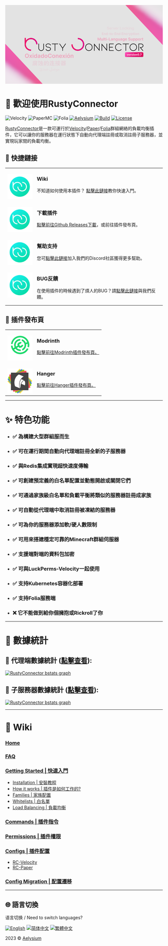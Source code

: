 ![Aelysium Wordmark Image](https://github.com/Aelysium-Group/.github/blob/main/images/rustyconnector-wordmark.png?raw=true)

# 👋 歡迎使用RustyConnector
![Velocity](https://flat.badgen.net/badge/Velocity/3.1.1%20-%203.2.0/1197d1?icon=dockbit)
![PaperMC](https://flat.badgen.net/badge/Paper/1.16%20-%201.20.1/F96854?icon=telegram)
![Folia](https://flat.badgen.net/badge/Folia/Supported/E004BC?icon=maven)
[![Aelysium](https://flat.badgen.net/badge/Discord/Aelysium/5865F2?icon=discord)](https://join.aelysium.group/)
[![Build](https://flat.badgen.net/github/release/Aelysium-Group/rusty-connector?label=Latest%20Stable%20Release&icon=maven)](https://github.com/Aelysium-Group/rusty-connector/releases)
[![License](https://flat.badgen.net/badge/License/MIT/5865F2)](https://github.com/Aelysium-Group/rusty-connector/blob/main/LICENSE)

[RustyConnector]是一款可運行於[Velocity]/[Paper]/[Folia]群組網絡的負載均衡插件，它可以讓你的服務器在運行狀態下自動向代理端註冊或取消註冊子服務器，並實現玩家間的負載均衡。

<!-- Table-1 -->
<table>
<thead>
<h2>🧭 快捷鏈接</h2>
</thead>
<tbody>
<tr>
  <td width="80" align="center" valign="top">
    <br>
    <a href="https://github.com/Aelysium-Group/rusty-connector/wiki"><img src="./blob/images/logo/rc-logo.webp"></a>
  </td>
  <td valign="top">
    <h3>Wiki</h3>
   <p>
      不知道如何使用本插件？ <a href="https://github.com/Aelysium-Group/rusty-connector/wiki">點擊此鏈接</a>教你快速入門。
    </p>
  </td>
</tr>
<tr>
  <td width="80" align="center" valign="top">
    <br>
    <a href="https://github.com/Aelysium-Group/rusty-connector/releases"><img src="./blob/images/logo/rc-logo.webp"></a>
  </td>
  <td valign="top">
  <h3>下載插件</h3>
    <p>
      <a href="https://github.com/Aelysium-Group/rusty-connector/releases">點擊前往Github Releases下載</a>，或前往插件發布頁。
    </p>
  </td>
</tr>
<tr>
  <td width="80" align="center" valign="top">
    <br>
    <a href="https://join.aelysium.group"><img src="./blob/images/logo/rc-logo.webp"></a>
  </td>
  <td>
  <h3>幫助支持</h3>
    <p>
      您可<a href="https://join.aelysium.group">點擊此鏈接</a>加入我們的Discord社區獲得更多幫助。
    </p>
  </td>
</tr>
<tr>
  <td width="80" align="center" valign="top">
    <br>
    <a href="https://github.com/Aelysium-Group/rusty-connector/issues"><img src="./blob/images/logo/rc-logo.webp"></a>
  </td>
  <td>
  <h3>BUG反饋</h3>
    <p>
      在使用插件的時候遇到了煩人的BUG？請<a href="https://github.com/Aelysium-Group/rusty-connector/issues">點擊此鏈接</a>與我們反饋。
    </p>
  </td>
</tr>
</tbody>
</table>

<!-- Table-2 -->
<table>
<thead>
<h2>🚀 插件發布頁</h2>
</thead>
<tbody>
<tr>
  <td width="80" align="center" valign="top">
    <br>
    <a href="https://modrinth.com/plugin/rustyconnector"><img src="./blob/images/logo/modrinth.svg"></a>
  </td>
  <td valign="top">
    <h3>Modrinth</h3>
    <p>
      <a href="https://modrinth.com/plugin/rustyconnector">點擊前往Modrinth插件發布頁。</a>
    </p>
  </td>
</tr>
<tr>
  <td width="80" align="center" valign="top">
    <br>
    <a href="https://hangar.papermc.io/nathan-i-martin/RustyConnector"><img src="./blob/images/logo/hangar.svg"></a>
  </td>
  <td valign="top">
    <h3>Hanger</h3>
    <p>
      <a href="https://hangar.papermc.io/nathan-i-martin/RustyConnector">點擊前往Hanger插件發布頁。</a>
    </p>
  </td>
</tr>
</tbody>
</table>

---
# ✨ 特色功能
- ### ✅ 為構建大型群組服而生
- ### ✅ 可在運行期間自動向代理端註冊全新的子服務器
- ### ✅ 與Redis集成實現超快速度傳輸
- ### ✅ 可創建預定義的白名單配置並動態開啟或關閉它們
- ### ✅ 可通過家族級白名單和負載平衡將類似的服務器註冊成家族
- ### ✅ 可自動從代理端中取消註冊被凍結的服務器
- ### ✅ 可為你的服務器添加軟/硬人數限制
- ### ✅ 可用來搭建穩定可靠的Minecraft群組伺服器
- ### ✅ 支援端對端的資料包加密
- ### ✅ 可與LuckPerms-Velocity一起使用
- ### ✅ 支持Kubernetes容器化部署
- ### ✅ 支持Folia服務端
- ### ❌ 它不能做到給你個擁抱或Rickroll了你

---
# 🎨 數據統計

## 🌌 代理端數據統計 ([點擊查看](https://bstats.org/plugin/velocity/RustyConnector/17972)):
[![RustyConnector bstats graph](https://bstats.org/signatures/velocity/RustyConnector.svg)](https://bstats.org/signatures/velocity/RustyConnector.svg)
## 🌌 子服務器數據統計 ([點擊查看](https://bstats.org/plugin/bukkit/RustyConnector/17973)):
[![RustyConnector bstats graph](https://bstats.org/signatures/bukkit/RustyConnector.svg)](https://bstats.org/signatures/bukkit/RustyConnector.svg)

---
# 📖 Wiki
### [Home](https://github.com/Aelysium-Group/rusty-connector/wiki)
### [FAQ](https://github.com/Aelysium-Group/rusty-connector/wiki#faq)
### [Getting Started | 快速入門](https://github.com/Aelysium-Group/rusty-connector/wiki/Getting-Started-(First-Time))
  - [Installation | 安裝教程](https://github.com/Aelysium-Group/rusty-connector/wiki/Getting-Started-(First-Time))
  - [How it works | 插件是如何工作的?](https://github.com/Aelysium-Group/rusty-connector/wiki/Getting-Started-(First-Time)#how-it-works)
  - [Families | 家族配置](https://github.com/Aelysium-Group/rusty-connector/wiki/Family)
  - [Whitelists | 白名單](https://github.com/Aelysium-Group/rusty-connector/wiki/Whitelist)
  - [Load Balancing | 負載均衡](https://github.com/Aelysium-Group/rusty-connector/wiki/Family#load-balancing)
### [Commands | 插件指令](https://github.com/Aelysium-Group/rusty-connector/wiki/Commands)
### [Permissions | 插件權限](https://github.com/Aelysium-Group/rusty-connector/wiki/Permissions)
### [Configs | 插件配置](https://github.com/Aelysium-Group/rusty-connector/wiki/Config-Migration)
  - [RC-Velocity](https://github.com/Aelysium-Group/rusty-connector/wiki/Config-v2#rc-velocity)
  - [RC-Paper](https://github.com/Aelysium-Group/rusty-connector/wiki/Config-v2#rc-paper)
### [Config Migration | 配置遷移](https://github.com/Aelysium-Group/rusty-connector/wiki/Config-Migration)

---
## 🌐 語言切換

语言切换 / Need to switch languages?

[![English](https://flat.badgen.net/badge/English/Click%20me/blue)](https://github.com/Aelysium-Group/rusty-connector/)
[![简体中文](https://flat.badgen.net/badge/简体中文/Click%20me/blue)](https://github.com/Aelysium-Group/rustyconnector-zhhans)
[![繁體中文](https://flat.badgen.net/badge/繁體中文/Click%20me/blue)](https://github.com/Aelysium-Group/rustyconnector-zhhant)

2023 © [Aelysium](https://www.aelysium.group)

<!-- URL LIST -->
[Folia]:https://github.com/PaperMC/Folia
[Paper]: https://papermc.io
[Velocity]: https://velocitypowered.com
[RustyConnector]: https://github.com/Aelysium-Group/rusty-connector
